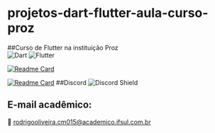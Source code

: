 # projetos-dart-flutter-aula-curso-proz
##Curso de Flutter na instituição Proz <br>
![Dart](https://img.shields.io/badge/dart-%230175C2.svg?style=for-the-badge&logo=dart&logoColor=white)
![Flutter](https://img.shields.io/badge/Flutter-%2302569B.svg?style=for-the-badge&logo=Flutter&logoColor=white)

[![Readme Card](https://github-readme-stats.vercel.app/api/pin/?username=rexoliveira&repo=v3_projeto_um_aula_xampp&langs_count=10&hide_title=true&show_icons=true&theme=gotham&range=last_7_days)](https://github.com/rexoliveira/projetos-dart-flutter-aula-curso-proz/github-readme-stats)

[![Readme Card](https://github-readme-stats.vercel.app/api/top-langs/?username=rexoliveira&repo=v3_projeto_um_aula_xampp&langs_count=10&hide=HTML5,CSS3&show_icons=true&theme=gotham&layout=compact&custom_title=ProjetoDeAula_v3_smartcamaqua&range=last_7_days)](https://github.com/rexoliveira/projetos-dart-flutter-aula-curso-proz/github-readme-stats)
##Discord
<img src="https://discordapp.com/api/guilds/Rodrigo_OLiveira#3291/widget.png?style=shield" alt="Discord Shield"/>
## E-mail acadêmico:

📧 rodrigooliveira.cm015@academico.ifsul.com.br
